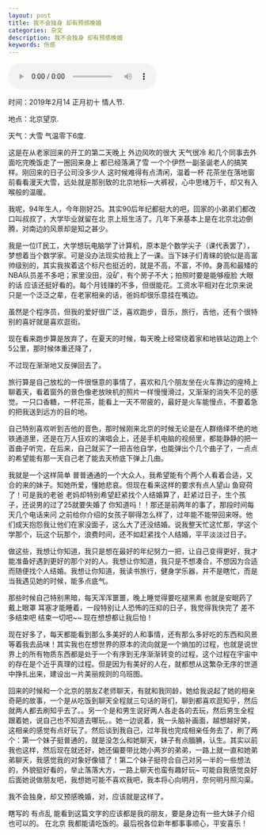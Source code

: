 ```yaml
---
layout: post
title: 我不会独身 却有预感晚婚
categories: 杂文
description: 我不会独身 却有预感晚婚
keywords: 伤感
---
```


<audio controls="controls" autoplay="autoplay" playsinline="" webkit-playsinline="">  
<source src="https://link.hhtjim.com/163/1318284264.mp3" type="audio/mpeg">  
</audio>

时间：2019年2月14  正月初十 情人节.

地点：北京望京.

天气：大雪 气温零下6度.

  这是在从老家回来的开工的第二天晚上 外边风吹的很大 天气很冷 和几个同事去外面吃完晚饭走了一圈回来身上
都已经落满了雪 一个个伊然一副圣诞老人的搞笑样。刚回来的日子公司没多少人 这时候难得有点清闲，温着一杯
花茶坐在落地窗前看看漫天大雪，远处就是那别致的北京地标—大裤衩，心中思绪万千，却又有入喉般的温暖。

  我呢，94年生人，今年刚好25。其实90后年纪都挺大的吧，回家的小弟弟们都改口叫叔叔了，大学毕业就留在北
京上班生活了。几年下来基本上是在北京北边倒腾，对南边的风景却是知之甚少。

  我是一位IT民工，大学想玩电脑学了计算机，原本是个数学尖子（课代表罢了），梦想着当个数学家。可是没办法现实给我上了一课。当下妹子们青睐的貌似是高富帅级别的，其实我挨着这个标尺也挺近的，就是不高，不富，不帅。身高和最矮的NBA队员差不多吧；家里没田，没矿，有个房子不大；拍照时要是能够瘦脸 大眼的话 应该还挺好看的。每个月钱赚的不多，但很能花。工资水平相对在北京来说只是一个泛泛之辈，在老家相亲的话，爸妈却很乐意挂在嘴边。

  虽然是个程序员，但我的爱好很广泛，喜欢跑步，音乐，旅行，吉他，还有个很特别的喜好就是喜欢逛街。
  
  现在看来跑步算是放弃了，在夏天的时候，每天晚上经常绕着家和地铁站边跑上个5公里，那时候体重还降了，
  
  不过现在渐渐地又反弹回去了。

  旅行算是自己放松的一件很惬意的事情了，喜欢和几个朋友坐在火车靠边的座椅上聊着天，看着窗外的景色像老放映机的照片一样慢慢滑过，又渐渐的消失不见的感觉。一只口香糖，一杯花茶，能看上一天不带疲的，最好是火车能慢点，不要着急的把我送到远方的目的地。

 自己特别喜欢听到吉他的音色，那时候刚来北京的时候无论是在人群络绎不绝的地铁通道里，还是在万人狂欢的演唱会上，还是手机电脑的视频里，都能静静的把一首曲子听完，在后来，自己就买了一把吉他自学，也能弹出个几个曲子了，一点点的希望能有那一天自己老了能去天桥底下弹上几曲。

  我就是一个这样简单 普普通通的一个大众人，我希望能有个两个人看着合适，又合的来的妹子。知她所爱，懂她悲哀。但现在看来这样的要求有点人望山 鱼窥荷了！可是我的老爸 老妈却特别希望赶紧找个人结婚算了，赶紧过日子，生个孩子，还说男的过了25就要失婚了 你知道吗！！那还是前两年的事了，那段时间每天几个电话来问 之前给你介绍的女孩子聊得怎么样了，过年能不能带回来呀。他们成天抱怨我让他们在家没面子，这么大了还没结婚。说我整天忙这忙那，学这个学那个，玩这个玩那个，浪费时间，还不如赶紧找个人结婚，平平淡淡过日子。

  做这些，我想让你知道，我只是想在最好的年纪努力一把，让自己变得更好，我才能准备好遇到更好的那个对的人。我想让你知道，我只是不想凑合，不想因为合适而随便找个人结婚。我想让你知道，我读书旅行，健身学乐器，并不是瞎忙，而是当我遇见她的时候，能多点底气。

  那些时候自己特别黑暗，每天浑浑噩噩，晚上睡觉得要吃褪黑素 也就是安眠药了 戴上眼罩 耳塞才能睡着，一段特别让人恐怖的压抑的日子，我觉得我快完了 差不多结束吧 结束一切吧~~ 现在想想都让我后怕！

  现在好多了，每天都能看到那么多美好的人和事情，还有那么多好吃的东西和风景等着我去品味！其实我也在想世界的原本的流向就是一个熵加的过程，也就是说世界上的所有物质东西都是处于一个有序到无序渐渐转变的过程，这个过程在宇宙中的存在是个近乎真理的过程。但是因为有美好的人在，就都想从这繁杂无序的世道中挣扎出来，建设出一片美丽规则的乌班图。

  回来的时候和一个北京的朋友Z老师聊天，有就和我同龄，她给我说起了她的相亲奇葩的故事，一个是从吃饭到聊天全程就三句话的哥们，聊到都喜欢逛知乎，然后就两人都去刷知乎去了。。另一个是和男生说好两人各走各的去玩，然后男生全程跟着她，说自己也不知道去哪玩。。她一边说着，我一头脑补画面，越想越好笑，这相亲的感觉有点好玩了。然后谈到我自己，过年我也完成相亲任务去了，刷了两个：第一个妹子挺普通的，就是没怎么和她聊天，妹子有点腼腆，认生。其实以前我也这样，然后现在就还好，她还偏要带比她小两岁的弟弟，一路上就一直和她弟弟聊天，我感觉我的对象好像错了！第二个妹子挺符合自己对另一半的一些想法的，外貌挺好看的，举止落落大方，一路上聊天也蛮有趣好玩~ 可能自我感觉良好 后面她说做朋友吧，我想她可能不喜欢我吧，我本将心向明月，奈何明月照沟渠。

  我不会独身，却又预感晚婚，对，应该就是这样了。

  瞎写的 有点乱 能看到这篇文字的应该都是我的朋友，要是身边有一些大妹子介绍也可以的。 在北京 我都能请吃饭的。最后祝各位新年都事事顺心，平安喜乐！
